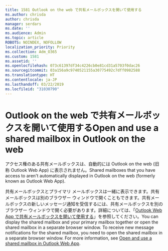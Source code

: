 ```yaml
---
title: 1581 Outlook on the web で共有メールボックスを開いて使用する
ms.author: chrisda
author: chrisda
manager: serdars
ms.date: ''
ms.audience: Admin
ms.topic: article
ROBOTS: NOINDEX, NOFOLLOW
localization_priority: Priority
ms.collection: Adm_O365
ms.custom: 1581
ms.assetid: ''
ms.openlocfilehash: 073c61397df34c4226cb0e81cd31a5703f0dac26
ms.sourcegitcommit: 03a156a9c9740521155a30775492c7dff0982588
ms.translationtype: HT
ms.contentlocale: ja-JP
ms.lasthandoff: 03/22/2019
ms.locfileid: "31030790"
---
```

# <a name="open-and-use-a-shared-mailbox-in-outlook-on-the-web"></a><span data-ttu-id="04da6-102">Outlook on the web で共有メールボックスを開いて使用する</span><span class="sxs-lookup"><span data-stu-id="04da6-102">Open and use a shared mailbox in Outlook on the web</span></span>

<span data-ttu-id="04da6-103">アクセス権のある共有メールボックスは、自動的には Outlook on the web (旧称 Outlook Web App) に表示されません。</span><span class="sxs-lookup"><span data-stu-id="04da6-103">Shared mailboxes that you have access to aren't automatically displayed in Outlook on the web (formerly known as Outlook Web App).</span></span>

<span data-ttu-id="04da6-p101">共有メールボックスとプライマリ メールボックスは一緒に表示できます。共有メールボックスは別のブラウザー ウィンドウで開くこともできます。共有メールボックスの新しいメッセージ通知を受信するには、共有メールボックスを別のブラウザー ウィンドウで開く必要があります。詳細については、「[Outlook Web App で共有メールボックスを開いて使用する](https://support.office.com/article/BC127866-42BE-4DE7-92AE-1EF2F787FD5C)」を参照してください。</span><span class="sxs-lookup"><span data-stu-id="04da6-p101">You can display the shared mailbox and your primary mailbox together or open the shared mailbox in a separate browser window. To receive new message notifications for the shared mailbox, you need to open the shared mailbox in a separate browser window. For more information, see [Open and use a shared mailbox in Outlook Web App](https://support.office.com/article/BC127866-42BE-4DE7-92AE-1EF2F787FD5C).</span></span>
